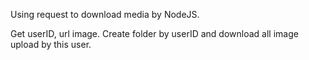 Using request to download media by NodeJS.

Get userID, url image. Create folder by userID and download all image upload by this user.